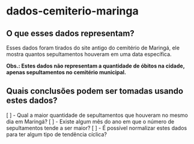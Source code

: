 # dados-cemiterio-maringa

## O que esses dados representam?
Esses dados foram tirados do site antigo do cemitério de Maringá, ele mostra quantos sepultamentos houveram em uma data específica.

**Obs.: Estes dados não representam a quantidade de óbitos na cidade, apenas sepultamentos no cemitério municipal.**

## Quais conclusões podem ser tomadas usando estes dados?

[ ] - Qual a maior quantidade de sepultamentos que houveram no mesmo dia em Maringá?
[ ] - Existe algum mês do ano em que o número de sepultamentos tende a ser maior?
[ ] - É possível normalizar estes dados para ter algum tipo de tendência cíclica?
